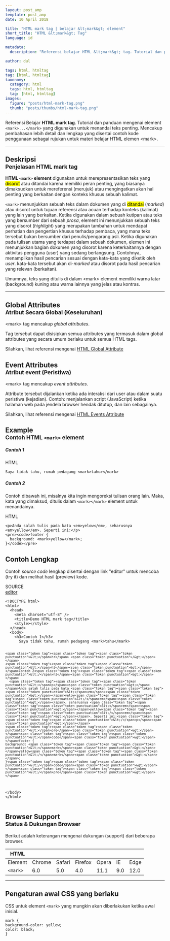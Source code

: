 ```yaml
---
layout: post_amp
template: post_amp
date: 10 April 2018

title: "HTML mark tag | belajar &lt;mark&gt; element"
short_title: "HTML &lt;mark&gt; Tag"
language: id

metadata:
  description: "Referensi belajar HTML &lt;mark&gt; tag. Tutorial dan panduan mengenai element &lt;mark&gt;&lt;/mark&gt;, penjelasan dengan contoh kode penggunaan sebagai referensi belajar HTML &lt;mark&gt;"

author: dul

tags: html, htmltag
tag: [html, htmltag]
taxonomy:
  category: html
  tags: html, htmltag
  tag: [html, htmltag]
images:
  figure: "posts/html-mark-tag.png"
  thumb: "posts/thumbs/html-mark-tag.png"
---
```

<p class="text-muted">
    Referensi Belajar <strong>HTML mark tag</strong>. Tutorial dan panduan mengenai element <code>&lt;mark&gt;...&lt;/mark&gt;</code> yang digunakan untuk menandai teks penting. Mencakup pembahasan lebih detail dan lengkap yang disertai contoh kode penggunaan sebagai rujukan untuk materi belajar HTML <span lang="id">elemen</span> &lt;mark&gt;.
</p>
<hr class="uk-article-divider">

<h2 class="title-sub bd-danger bd-left bd-left-only">Deskripsi <br>
    <small>Penjelasan HTML <span class="html-tag">mark</span> tag</small>
</h2>
<p>
  <strong>HTML <code>&lt;mark&gt;</code> element</strong> digunakan untuk merepresentasikan  teks yang <mark>disorot</mark> atau ditandai karena memiliki peran penting, yang biasanya dimaksudkan untuk mereferensi (merujuk) atau mengingatkan akan hal penting yang berkaitan dengan konteks khusus sebuah kalimat.
</p>
<p><code>&lt;mark&gt;</code> menunjukkan sebuah teks dalam dokumen yang di <mark>ditandai</mark> (<i>marked</i>) atau disorot untuk tujuan referensi atau acuan terhadap konteks (kalimat) yang lain yang berkaitan. Ketika digunakan dalam sebuah kutipan atau teks yang bersumber dari sebuah <i title="karangan bebas">prosa</i>, element ini menunjukkan sebuah teks yang disorot (<em>highlight</em>) yang merupakan tambahan untuk mendapat perhatian dan pengertian khusus terhadap pembaca, yang mana teks tersebut bukan bersumber dari penulis/pengarang asli. Ketika digunakan pada tulisan utama yang terdapat dalam sebuah dokumen, elemen ini menunjukkan bagian dokumen yang disorot karena keterkaitannya dengan aktivitas pengguna (user) yang sedang berlangsung. Contohnya, menampilkan hasil pencarian sesuai dengan kata-kata yang diketik oleh <i>user</i>. kata-kata tersebut akan di-<i>marked</i> atau disorot pada hasil pencarian yang relevan (berkaitan).
</p>
<p>Umumnya, teks yang ditulis di dalam &lt;mark&gt; element memiliki warna latar (background) kuning atau warna lainnya yang jelas atau kontras.</p>

<hr class="uk-article-divider">
<!-- Global Attributes -->
<section id="global-attribute">
  <h2 class="title-sub bd-danger bd-left bd-left-only">Global Attributes <br>
    <small>Atribut Secara Global (Keseluruhan)</small>
  </h2>
  <div class="">
    <p>&lt;mark&gt; tag mencakup <em>global attributes</em>.</p>
    <div class="collapse-global uk-hidden" aria-hidden="true">
      <p>Tag tersebut dapat disisipkan semua attributes yang termasuk dalam global attributes yang secara umum berlaku untuk semua HTML tags.</p>
      <div class="footer-callout info">
        <p>Silahkan, lihat referensi mengenai <a href="/tutorial/html/html-global-attribute.html">HTML Global Attribute</a></p>
      </div>
    </div>
  </div>
</section>

<!-- Event Attributes -->
<section>
  <h2 class="title-sub bd-danger bd-left bd-left-only">Event Attributes <br>
    <small>Atribut event  (Peristiwa)</small>
  </h2>
  <div class="dul-callout dul-callout-warning">
    <p>&lt;mark&gt; tag mencakup <em>event attributes</em>. </p>
    <div>
      <p>Attribute tersebut dijalankan ketika ada interaksi dari user atau dalam suatu peristiwa (kejadian). Contoh: menjalankan script (JavaScript) ketika halaman web pada jendela browser hendak ditutup, dan lain sebagainya.</p>
      <div class="footer-callout warning">
        <p>Silahkan, lihat referensi mengenai <a href="/tutorial/html/html-event-attribute.html">HTML Events Attribute</a></p>
      </div>
    </div>
  </div>
</section>

<!-- Example -->
<section id="example">
  <h2 class="title-sub bd-danger bd-left bd-left-only">Example<br>
    <small>Contoh HTML <code>&lt;mark&gt;</code> element</small>
  </h2>
  <h5>Contoh 1</h5>
<!-- HTML Code Example -->
<div class="icard">
<div class="icard-heading clearfix co-wh bg-pi2">
<div class="icard-bar">
  <div class="icard-bar-left pull-left">
    <i class="fa fa-html5" aria-hidden="true"></i>
    <span>HTML</span>
  </div>
  
</div>
</div>
<div class="icard-body icode itheme">
<pre class="prettyprint linenums line-numbers highlight language-markup"><code data-language="html" class="html  language-markup">Saya tidak tahu, rumah pedagang <span class="token tag"><span class="token tag"><span class="token punctuation">&lt;</span>mark</span><span class="token punctuation">&gt;</span></span>tahu&gt;<span class="token tag"><span class="token tag"><span class="token punctuation">&lt;/</span>mark</span><span class="token punctuation">&gt;</span></span><span aria-hidden="true" class="line-numbers-rows"><span></span></span></code>
</pre>
</div>
</div>

  <h5>Contoh 2</h5>
  <p>Contoh dibawah ini, misalnya kita ingin mengoreksi tulisan orang lain. Maka, kata yang dimaksud, ditulis dalam <code>&lt;mark&gt;&lt;/mark&gt;</code> element untuk menandainya.</p>
<!-- HTML Code Example -->
<div class="icard">
<div class="icard-heading clearfix co-wh bg-pi2">
<div class="icard-bar">
  <div class="icard-bar-left pull-left">
    <i class="fa fa-html5" aria-hidden="true"></i>
    <span>HTML</span>
  </div>
  
</div>
</div>
<div class="icard-body icode itheme">
<pre class="prettyprint linenums line-numbers highlight language-markup"><code data-language="html" class="html  language-markup"><span class="token tag"><span class="token tag"><span class="token punctuation">&lt;</span>p</span><span class="token punctuation">&gt;</span></span>Anda salah tulis pada kata <span class="token tag"><span class="token tag"><span class="token punctuation">&lt;</span>em</span><span class="token punctuation">&gt;</span></span>yelow<span class="token tag"><span class="token tag"><span class="token punctuation">&lt;/</span>em</span><span class="token punctuation">&gt;</span></span>, seharusnya <span class="token tag"><span class="token tag"><span class="token punctuation">&lt;</span>em</span><span class="token punctuation">&gt;</span></span>yellow<span class="token tag"><span class="token tag"><span class="token punctuation">&lt;/</span>em</span><span class="token punctuation">&gt;</span></span>. Seperti ini:<span class="token tag"><span class="token tag"><span class="token punctuation">&lt;/</span>p</span><span class="token punctuation">&gt;</span></span>
<span class="token tag"><span class="token tag"><span class="token punctuation">&lt;</span>pre</span><span class="token punctuation">&gt;</span></span><span class="token tag"><span class="token tag"><span class="token punctuation">&lt;</span>code</span><span class="token punctuation">&gt;</span></span>footer {
  background: <span class="token tag"><span class="token tag"><span class="token punctuation">&lt;</span>mark</span><span class="token punctuation">&gt;</span></span>yellow<span class="token tag"><span class="token tag"><span class="token punctuation">&lt;/</span>mark</span><span class="token punctuation">&gt;</span></span>;
}<span class="token tag"><span class="token tag"><span class="token punctuation">&lt;/</span>code</span><span class="token punctuation">&gt;</span></span><span class="token tag"><span class="token tag"><span class="token punctuation">&lt;/</span>pre</span><span class="token punctuation">&gt;</span></span><span aria-hidden="true" class="line-numbers-rows"><span></span><span></span><span></span><span></span></span></code>
</pre>
</div>
</div>

</section>
<h2 class="title-sub bd-danger bd-left bd-left-only">Contoh Lengkap
</h2>
<p>Contoh <em>source code</em> lengkap disertai dengan link  &quot;editor&quot; untuk mencoba (try it) dan melihat hasil (preview) kode.</p>
<div class="icard">
  <div class="icard-heading clearfix co-wh bg-pi2">
    <div class="icard-bar">
      <div class="icard-bar-left pull-left">
        <i class="fa fa-html5" aria-hidden="true"></i>
        <span>SOURCE</span>
      </div>
      <div class="icard-bar-right pull-right">
        <a href="/example/html/tag/mark.html" target="_blank"><span>editor</span><i class="fa fa-external-link"></i></a>
      </div>
    </div>
  </div>
  <div class="icard-body icode itheme bg-gr3">
<pre class="prettyprint highlight max-height language-markup"><code data-language="html" class="inline  language-markup"><span class="token doctype">&lt;!DOCTYPE html&gt;</span>
<span class="token tag"><span class="token tag"><span class="token punctuation">&lt;</span>html</span><span class="token punctuation">&gt;</span></span>
  <span class="token tag"><span class="token tag"><span class="token punctuation">&lt;</span>head</span><span class="token punctuation">&gt;</span></span>
    <span class="token tag"><span class="token tag"><span class="token punctuation">&lt;</span>meta</span> <span class="token attr-name">charset</span><span class="token attr-value"><span class="token punctuation">=</span><span class="token punctuation">"</span>utf-8<span class="token punctuation">"</span></span> <span class="token punctuation">/&gt;</span></span>
    <span class="token tag"><span class="token tag"><span class="token punctuation">&lt;</span>title</span><span class="token punctuation">&gt;</span></span>Demo HTML mark tag<span class="token tag"><span class="token tag"><span class="token punctuation">&lt;/</span>title</span><span class="token punctuation">&gt;</span></span>
    <span class="token tag"><span class="token tag"><span class="token punctuation">&lt;</span>style</span><span class="token punctuation">&gt;</span></span><span class="token style language-css"></span><span class="token tag"><span class="token tag"><span class="token punctuation">&lt;/</span>style</span><span class="token punctuation">&gt;</span></span>
  <span class="token tag"><span class="token tag"><span class="token punctuation">&lt;/</span>head</span><span class="token punctuation">&gt;</span></span>
  <span class="token tag"><span class="token tag"><span class="token punctuation">&lt;</span>body</span><span class="token punctuation">&gt;</span></span>
    <span class="token tag"><span class="token tag"><span class="token punctuation">&lt;</span>h3</span><span class="token punctuation">&gt;</span></span>Contoh 1<span class="token tag"><span class="token tag"><span class="token punctuation">&lt;/</span>h3</span><span class="token punctuation">&gt;</span></span>
      Saya tidak tahu, rumah pedagang <span class="token tag"><span class="token tag"><span class="token punctuation">&lt;</span>mark</span><span class="token punctuation">&gt;</span></span>tahu<span class="token tag"><span class="token tag"><span class="token punctuation">&lt;/</span>mark</span><span class="token punctuation">&gt;</span></span>

    <span class="token tag"><span class="token tag"><span class="token punctuation">&lt;</span>hr</span> <span class="token punctuation">/&gt;</span></span>
    <span class="token tag"><span class="token tag"><span class="token punctuation">&lt;</span>h3</span><span class="token punctuation">&gt;</span></span>Contoh 2<span class="token tag"><span class="token tag"><span class="token punctuation">&lt;/</span>h3</span><span class="token punctuation">&gt;</span></span>
      <span class="token tag"><span class="token tag"><span class="token punctuation">&lt;</span>p</span><span class="token punctuation">&gt;</span></span>Anda salah tulis pada kata <span class="token tag"><span class="token tag"><span class="token punctuation">&lt;</span>em</span><span class="token punctuation">&gt;</span></span>yelow<span class="token tag"><span class="token tag"><span class="token punctuation">&lt;/</span>em</span><span class="token punctuation">&gt;</span></span>, seharusnya <span class="token tag"><span class="token tag"><span class="token punctuation">&lt;</span>em</span><span class="token punctuation">&gt;</span></span>yellow<span class="token tag"><span class="token tag"><span class="token punctuation">&lt;/</span>em</span><span class="token punctuation">&gt;</span></span>. Seperti ini:<span class="token tag"><span class="token tag"><span class="token punctuation">&lt;/</span>p</span><span class="token punctuation">&gt;</span></span>
    <span class="token tag"><span class="token tag"><span class="token punctuation">&lt;</span>pre</span><span class="token punctuation">&gt;</span></span><span class="token tag"><span class="token tag"><span class="token punctuation">&lt;</span>code</span><span class="token punctuation">&gt;</span></span>footer {
    background: <span class="token tag"><span class="token tag"><span class="token punctuation">&lt;</span>mark</span><span class="token punctuation">&gt;</span></span>yellow<span class="token tag"><span class="token tag"><span class="token punctuation">&lt;/</span>mark</span><span class="token punctuation">&gt;</span></span>;
    }<span class="token tag"><span class="token tag"><span class="token punctuation">&lt;/</span>code</span><span class="token punctuation">&gt;</span></span><span class="token tag"><span class="token tag"><span class="token punctuation">&lt;/</span>pre</span><span class="token punctuation">&gt;</span></span>
  <span class="token tag"><span class="token tag"><span class="token punctuation">&lt;/</span>body</span><span class="token punctuation">&gt;</span></span>
<span class="token tag"><span class="token tag"><span class="token punctuation">&lt;/</span>html</span><span class="token punctuation">&gt;</span></span></code>
</pre>
  </div>
</div>
<!-- Article Aside -->

<!-- Browser Support -->
<aside id="browser">
<h2 class="title-sub bd-danger bd-left bd-left-only">Browser Support <br>
  <small>Status &amp; Dukungan Browser </small>
</h2>
<p>Berikut adalah keterangan mengenai dukungan (support) dari beberapa browser.</p>
<div class="table-responsive uk-overflow-container">
  <table class="table uk-table uk-text-nowrap full-width">
        <thead>
          <tr>
            <th>HTML</th>
            <th title="Chrome"><i class="fa fa-chrome fa fa-lg"></i></th>
            <th title="Safari"><i class="fa fa-safari fa fa-lg"></i></th>
            <th title="Firefox"><i class="fa fa-firefox fa fa-lg"></i></th>
            <th title="Opera"><i class="fa fa-opera fa fa-lg"></i></th>
            <th title="Internet Explorer"><i class="fa fa-internet-explorer fa fa-lg"></i></th>
            <th title="Edge"><i class="fa fa-edge fa fa-lg"></i></th>
          </tr>
        </thead>
        <tbody>
          <tr>
            <td>Element</td>
            <td>Chrome</td>
            <td>Safari</td>
            <td>Firefox</td>
            <td>Opera</td>
            <td>IE</td>
            <td>Edge</td>
          </tr>
          <tr>
            <td><code>&lt;mark&gt;</code></td>
            <td class="success">6.0</td>
            <td class="success">5.0</td>
            <td class="success">4.0</td>
            <td class="success">11.1</td>
            <td class="success">9.0</td>
            <td class="success">12.0</td>
          </tr>
        </tbody>
  </table>
</div>

<hr class="uk-article-divider">
<!-- Default CSS -->
<div class="dul-block">
  <h2 class="title-sub bd-danger bd-left bd-left-only">Pengaturan awal CSS yang berlaku&nbsp;</h2>
  <p>CSS untuk element <code>&lt;mark&gt;</code> yang mungkin akan diberlakukan ketika awal inisial.</p>
  <div class="icode itheme css">
<pre class="prettyprint highlight language-css"><code data-language="css" class=" inline language-css"><span class="token selector">mark</span> <span class="token punctuation">{</span>
<span class="token property">background-color</span><span class="token punctuation">:</span> yellow<span class="token punctuation">;</span>
<span class="token property">color</span><span class="token punctuation">:</span> black<span class="token punctuation">;</span>
<span class="token punctuation">}</span></code></pre>
</div>
</div>

</aside>